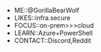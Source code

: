 - ME::@GorillaBearWolf
- LIKES::infra.secure
- FOCUS::on-prem>>>cloud
- LEARN::Azure+PowerShell
- CONTACT::Discord,Reddit

<!---
GorillaBearWolf/GorillaBearWolf is a ✨ special ✨ repository because its `README.md` (this file) appears on your GitHub profile.
You can click the Preview link to take a look at your changes.
--->
